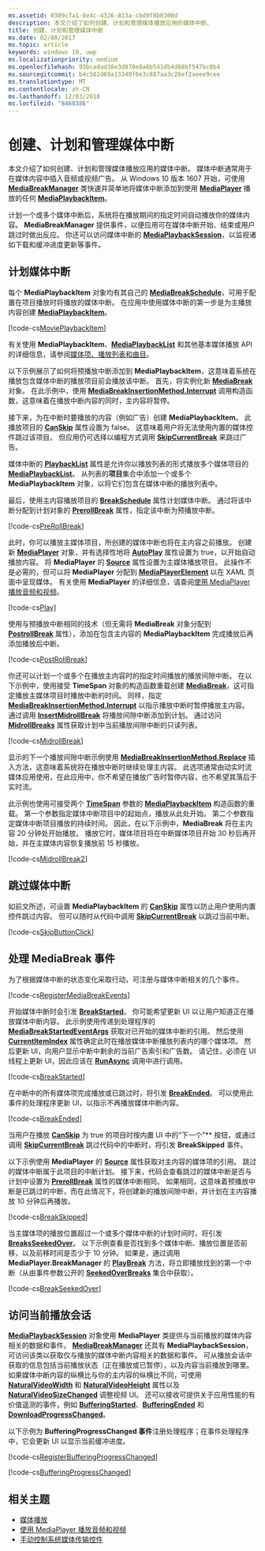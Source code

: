 ```yaml
---
ms.assetid: 0309c7a1-8e4c-4326-813a-cbd9f8b8300d
description: 本文介绍了如何创建、计划和管理媒体播放应用的媒体中断。
title: 创建、计划和管理媒体中断
ms.date: 02/08/2017
ms.topic: article
keywords: windows 10, uwp
ms.localizationpriority: medium
ms.openlocfilehash: 93bcadad38e3d070e8a6b541db4d68bf547bc0b4
ms.sourcegitcommit: b4c502d69a13340f6e3c887aa3c26ef2aeee9cee
ms.translationtype: MT
ms.contentlocale: zh-CN
ms.lasthandoff: 12/03/2018
ms.locfileid: "8460386"
---
```

# <a name="create-schedule-and-manage-media-breaks"></a>创建、计划和管理媒体中断

本文介绍了如何创建、计划和管理媒体播放应用的媒体中断。 媒体中断通常用于在媒体内容中插入音频或视频广告。 从 Windows 10 版本 1607 开始，可使用 [**MediaBreakManager**](https://msdn.microsoft.com/library/windows/apps/Windows.Media.Playback.MediaBreakManager) 类快速并简单地将媒体中断添加到使用 [**MediaPlayer**](https://msdn.microsoft.com/library/windows/apps/Windows.Media.Playback.MediaPlayer) 播放的任何 [**MediaPlaybackItem**](https://msdn.microsoft.com/library/windows/apps/Windows.Media.Playback.MediaPlaybackItem)。


计划一个或多个媒体中断后，系统将在播放期间的指定时间自动播放你的媒体内容。 **MediaBreakManager** 提供事件，以便应用可在媒体中断开始、结束或用户跳过时做出反应。 你还可以访问媒体中断的 [**MediaPlaybackSession**](https://msdn.microsoft.com/library/windows/apps/Windows.Media.Playback.MediaPlaybackSession)，以监视诸如下载和缓冲进度更新等事件。

## <a name="schedule-media-breaks"></a>计划媒体中断
每个 **MediaPlaybackItem** 对象均有其自己的 [**MediaBreakSchedule**](https://msdn.microsoft.com/library/windows/apps/Windows.Media.Playback.MediaBreakSchedule)，可用于配置在项目播放时将播放的媒体中断。 在应用中使用媒体中断的第一步是为主播放内容创建 [**MediaPlaybackItem**](https://msdn.microsoft.com/library/windows/apps/Windows.Media.Playback.MediaPlaybackItem)。 

[!code-cs[MoviePlaybackItem](./code/MediaBreaks_RS1/cs/MainPage.xaml.cs#SnippetMoviePlaybackItem)]

有关使用 **MediaPlaybackItem**、[**MediaPlaybackList**](https://msdn.microsoft.com/library/windows/apps/Windows.Media.Playback.MediaPlaybackList) 和其他基本媒体播放 API 的详细信息，请参阅[媒体项、播放列表和曲目](media-playback-with-mediasource.md)。

以下示例展示了如何将预播放中断添加到 **MediaPlaybackItem**，这意味着系统在播放包含媒体中断的播放项目前会播放该中断。 首先，将实例化新 [**MediaBreak**](https://msdn.microsoft.com/library/windows/apps/Windows.Media.Playback.MediaBreak) 对象。 在此示例中，使用 [**MediaBreakInsertionMethod.Interrupt**](https://msdn.microsoft.com/library/windows/apps/Windows.Media.Playback.MediaBreakInsertionMethod) 调用构造函数，这意味着在播放中断内容的同时，主内容将暂停。 

接下来，为在中断时要播放的内容（例如广告）创建 **MediaPlaybackItem**。 此播放项目的 [**CanSkip**](https://msdn.microsoft.com/library/windows/apps/Windows.Media.Playback.MediaPlaybackItem.CanSkip) 属性设置为 false。 这意味着用户将无法使用内置的媒体控件跳过该项目。 但应用仍可选择以编程方式调用 [**SkipCurrentBreak**](https://msdn.microsoft.com/library/windows/apps/Windows.Media.Playback.MediaBreakManager.SkipCurrentBreak) 来跳过广告。 

媒体中断的 [**PlaybackList**](https://msdn.microsoft.com/library/windows/apps/Windows.Media.Playback.MediaBreak.PlaybackList) 属性是允许你以播放列表的形式播放多个媒体项目的 [**MediaPlaybackList**](https://msdn.microsoft.com/library/windows/apps/Windows.Media.Playback.MediaPlaybackList)。 从列表的**项目**集合中添加一个或多个 **MediaPlaybackItem** 对象，以将它们包含在媒体中断的播放列表中。

最后，使用主内容播放项目的 [**BreakSchedule**](https://msdn.microsoft.com/library/windows/apps/Windows.Media.Playback.MediaPlaybackItem.BreakSchedule) 属性计划媒体中断。 通过将该中断分配到计划对象的 [**PrerollBreak**](https://msdn.microsoft.com/library/windows/apps/Windows.Media.Playback.MediaBreakSchedule.PrerollBreak) 属性，指定该中断为预播放中断。

[!code-cs[PreRollBreak](./code/MediaBreaks_RS1/cs/MainPage.xaml.cs#SnippetPreRollBreak)]

此时，你可以播放主媒体项目，所创建的媒体中断也将在主内容之前播放。 创建新 [**MediaPlayer**](https://msdn.microsoft.com/library/windows/apps/Windows.Media.Playback.MediaPlayer) 对象，并有选择性地将 [**AutoPlay**](https://msdn.microsoft.com/library/windows/apps/Windows.Media.Playback.MediaPlayer.AutoPlay) 属性设置为 true，以开始自动播放内容。 将 **MediaPlayer** 的 [**Source**](https://msdn.microsoft.com/library/windows/apps/Windows.Media.Playback.MediaPlayer.Source) 属性设置为主媒体播放项目。 此操作不是必需的，但可以将 **MediaPlayer** 分配到 [**MediaPlayerElement**](https://msdn.microsoft.com/library/windows/apps/Windows.UI.Xaml.Controls.MediaPlayerElement) 以在 XAML 页面中呈现媒体。 有关使用 **MediaPlayer** 的详细信息，请查阅[使用 MediaPlayer 播放音频和视频](play-audio-and-video-with-mediaplayer.md)。

[!code-cs[Play](./code/MediaBreaks_RS1/cs/MainPage.xaml.cs#SnippetPlay)]

使用与预播放中断相同的技术（但无需将 **MediaBreak** 对象分配到 [**PostrollBreak**](https://msdn.microsoft.com/library/windows/apps/Windows.Media.Playback.MediaBreakSchedule.PostrollBreak) 属性），添加在包含主内容的 **MediaPlaybackItem** 完成播放后再添加播放后中断。

[!code-cs[PostRollBreak](./code/MediaBreaks_RS1/cs/MainPage.xaml.cs#SnippetPostRollBreak)]

你还可以计划一个或多个在播放主内容时的指定时间播放的播放间隙中断。 在以下示例中，使用接受 **TimeSpan** 对象的构造函数重载创建 [**MediaBreak**](https://msdn.microsoft.com/library/windows/apps/Windows.Media.Playback.MediaBreak)，这可指定播放主媒体项目时播放中断的时间。 同样，指定 [**MediaBreakInsertionMethod.Interrupt**](https://msdn.microsoft.com/library/windows/apps/Windows.Media.Playback.MediaBreakInsertionMethod) 以指示播放中断时暂停播放主内容。 通过调用 [**InsertMidrollBreak**](https://msdn.microsoft.com/library/windows/apps/mt670692) 将播放间隙中断添加到计划。 通过访问 [**MidrollBreaks**](https://msdn.microsoft.com/library/windows/apps/Windows.Media.Playback.MediaBreakSchedule.MidrollBreaks) 属性获取计划中当前播放间隙中断的只读列表。

[!code-cs[MidrollBreak](./code/MediaBreaks_RS1/cs/MainPage.xaml.cs#SnippetMidrollBreak)]

显示的下一个播放间隙中断示例使用 [**MediaBreakInsertionMethod.Replace**](https://msdn.microsoft.com/library/windows/apps/Windows.Media.Playback.MediaBreakInsertionMethod) 插入方法，这意味着系统将在播放中断时继续处理主内容。 此选项通常由动实时流媒体应用使用，在此应用中，你不希望在播放广告时暂停内容，也不希望其落后于实时流。 

此示例也使用可接受两个 [**TimeSpan**](https://msdn.microsoft.com/library/windows/apps/Windows.Foundation.TimeSpan) 参数的 [**MediaPlaybackItem**](https://msdn.microsoft.com/library/windows/apps/Windows.Media.Playback.MediaPlaybackItem) 构造函数的重载。 第一个参数指定媒体中断项目中的起始点，播放从此处开始。 第二个参数指定媒体中断项目播放的持续时间。 因此，在以下示例中，**MediaBreak** 将在主内容 20 分钟处开始播放。 播放它时，媒体项目将在中断媒体项目开始 30 秒后再开始，并在主媒体内容恢复播放前 15 秒播放。

[!code-cs[MidrollBreak2](./code/MediaBreaks_RS1/cs/MainPage.xaml.cs#SnippetMidrollBreak2)]

## <a name="skip-media-breaks"></a>跳过媒体中断
如前文所述，可设置 **MediaPlaybackItem** 的 [**CanSkip**](https://msdn.microsoft.com/library/windows/apps/Windows.Media.Playback.MediaPlaybackItem.CanSkip) 属性以防止用户使用内置控件跳过内容。 但可以随时从代码中调用 [**SkipCurrentBreak**](https://msdn.microsoft.com/library/windows/apps/Windows.Media.Playback.MediaBreakManager.SkipCurrentBreak) 以跳过当前中断。

[!code-cs[SkipButtonClick](./code/MediaBreaks_RS1/cs/MainPage.xaml.cs#SnippetSkipButtonClick)]

## <a name="handle-mediabreak-events"></a>处理 MediaBreak 事件

为了根据媒体中断的状态变化采取行动，可注册与媒体中断相关的几个事件。

[!code-cs[RegisterMediaBreakEvents](./code/MediaBreaks_RS1/cs/MainPage.xaml.cs#SnippetRegisterMediaBreakEvents)]

开始媒体中断时会引发 [**BreakStarted**](https://msdn.microsoft.com/library/windows/apps/Windows.Media.Playback.MediaBreakManager.BreakStarted)。 你可能希望更新 UI 以让用户知道正在播放媒体中断内容。 此示例使用传递到处理程序的 [**MediaBreakStartedEventArgs**](https://msdn.microsoft.com/library/windows/apps/Windows.Media.Playback.MediaBreakStartedEventArgs) 获取对已开始的媒体中断的引用。 然后使用 [**CurrentItemIndex**](https://msdn.microsoft.com/library/windows/apps/Windows.Media.Playback.MediaPlaybackList.CurrentItemIndex) 属性确定此时在播放媒体中断播放列表内的哪个媒体项。 然后更新 UI，向用户显示中断中剩余的当前广告索引和广告数。 请记住，必须在 UI 线程上更新 UI，因此应该在 [**RunAsync**](https://msdn.microsoft.com/library/windows/apps/hh750317) 调用中进行调用。 

[!code-cs[BreakStarted](./code/MediaBreaks_RS1/cs/MainPage.xaml.cs#SnippetBreakStarted)]

在中断中的所有媒体项完成播放或已跳过时，将引发 [**BreakEnded**](https://msdn.microsoft.com/library/windows/apps/Windows.Media.Playback.MediaBreakManager.BreakEnded)。 可以使用此事件的处理程序更新 UI，以指示不再播放媒体中断内容。

[!code-cs[BreakEnded](./code/MediaBreaks_RS1/cs/MainPage.xaml.cs#SnippetBreakEnded)]

当用户在播放 [**CanSkip**](https://msdn.microsoft.com/library/windows/apps/Windows.Media.Playback.MediaPlaybackItem.CanSkip) 为 true 的项目时按内置 UI 中的“下一个”** 按钮，或通过调用 [**SkipCurrentBreak**](https://msdn.microsoft.com/library/windows/apps/Windows.Media.Playback.MediaBreakManager.SkipCurrentBreak) 跳过代码中的中断时，将引发 **BreakSkipped** 事件。

以下示例使用 **MediaPlayer** 的 [**Source**](https://msdn.microsoft.com/library/windows/apps/Windows.Media.Playback.MediaPlayer.Source) 属性获取对主内容的媒体项的引用。 跳过的媒体中断属于此项目的中断计划。 接下来，代码会查看跳过的媒体中断是否与计划中设置为 [**PrerollBreak**](https://msdn.microsoft.com/library/windows/apps/Windows.Media.Playback.MediaBreakSchedule.PrerollBreak) 属性的媒体中断相同。 如果相同，这意味着预播放中断是已跳过的中断，而在此情况下，将创建新的播放间隙中断，并计划在主内容播放 10 分钟后再播放。

[!code-cs[BreakSkipped](./code/MediaBreaks_RS1/cs/MainPage.xaml.cs#SnippetBreakSkipped)]

当主媒体项的播放位置超过一个或多个媒体中断的计划时间时，将引发 [**BreaksSeekedOver**](https://msdn.microsoft.com/library/windows/apps/Windows.Media.Playback.MediaBreakManager.BreaksSeekedOver)。 以下示例查看是否找到多个媒体中断、播放位置是否前移，以及前移时间是否少于 10 分钟。 如果是，通过调用 **MediaPlayer.BreakManager** 的 [**PlayBreak**](https://msdn.microsoft.com/library/windows/apps/mt670689) 方法，将立即播放找到的第一个中断（从由事件参数公开的 [**SeekedOverBreaks**](https://msdn.microsoft.com/library/windows/apps/Windows.Media.Playback.MediaBreakSeekedOverEventArgs.SeekedOverBreaks) 集合中获取）。

[!code-cs[BreakSeekedOver](./code/MediaBreaks_RS1/cs/MainPage.xaml.cs#SnippetBreakSeekedOver)]


## <a name="access-the-current-playback-session"></a>访问当前播放会话
[**MediaPlaybackSession**](https://msdn.microsoft.com/library/windows/apps/Windows.Media.Playback.MediaPlaybackSession) 对象使用 **MediaPlayer** 类提供与当前播放的媒体内容相关的数据和事件。 [**MediaBreakManager**](https://msdn.microsoft.com/library/windows/apps/Windows.Media.Playback.MediaBreakManager) 还具有 **MediaPlaybackSession**，可访问该类以获取仅与播放的媒体中断内容相关的数据和事件。 可从播放会话中获取的信息包括当前播放状态（正在播放或已暂停），以及内容当前播放到哪里。 如果媒体中断内容的纵横比与你的主内容的纵横比不同，可使用 [**NaturalVideoWidth**](https://msdn.microsoft.com/library/windows/apps/Windows.Media.Playback.MediaPlaybackSession.NaturalVideoWidth) 和 [**NaturalVideoHeight**](https://msdn.microsoft.com/library/windows/apps/Windows.Media.Playback.MediaPlaybackSession.NaturalVideoHeight) 属性以及 [**NaturalVideoSizeChanged**](https://msdn.microsoft.com/library/windows/apps/Windows.Media.Playback.MediaPlaybackSession.NaturalVideoSizeChanged) 调整视频 UI。 还可以接收可提供关于应用性能的有价值遥测的事件，例如 [**BufferingStarted**](https://msdn.microsoft.com/library/windows/apps/Windows.Media.Playback.MediaPlaybackSession.BufferingStarted)、[**BufferingEnded**](https://msdn.microsoft.com/library/windows/apps/Windows.Media.Playback.MediaPlaybackSession.BufferingEnded) 和 [**DownloadProgressChanged**](https://msdn.microsoft.com/library/windows/apps/Windows.Media.Playback.MediaPlaybackSession.DownloadProgressChanged)。

以下示例为 **BufferingProgressChanged 事件**注册处理程序；在事件处理程序中，它会更新 UI 以显示当前缓冲进度。

[!code-cs[RegisterBufferingProgressChanged](./code/MediaBreaks_RS1/cs/MainPage.xaml.cs#SnippetRegisterBufferingProgressChanged)]

[!code-cs[BufferingProgressChanged](./code/MediaBreaks_RS1/cs/MainPage.xaml.cs#SnippetBufferingProgressChanged)]

## <a name="related-topics"></a>相关主题
* [媒体播放](media-playback.md)
* [使用 MediaPlayer 播放音频和视频](play-audio-and-video-with-mediaplayer.md)
* [手动控制系统媒体传输控件](system-media-transport-controls.md)

 

 





